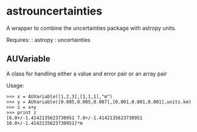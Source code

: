 astrouncertainties
===========

A wrapper to combine the uncertainties package with astropy units.


Requires:
: astropy
: uncertainties

AUVariable
--------------

A class for handling either a value and error pair or an array pair

Usage:

    >>> x = AUVariable([1,2,3],[1,1,1],"m")
    >>> y = AUVariable([0.005,0.005,0.007],[0.001,0.001,0.001],units.km)
    >>> z = x+y
    >>> print z
    [6.0+/-1.4142135623730951 7.0+/-1.4142135623730951 10.0+/-1.4142135623730951]*m